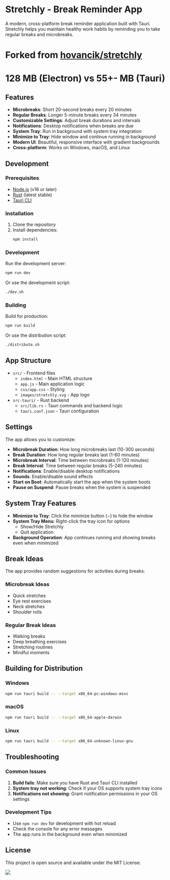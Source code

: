 # Stretchly - Break Reminder App

A modern, cross-platform break reminder application built with Tauri. Stretchly helps you maintain healthy work habits by reminding you to take regular breaks and microbreaks.

# Forked from [hovancik/stretchly](https://github.com/hovancik/stretchly/)
# 128 MB (Electron) vs 55+- MB (Tauri)

## Features

- **Microbreaks**: Short 20-second breaks every 20 minutes
- **Regular Breaks**: Longer 5-minute breaks every 34 minutes
- **Customizable Settings**: Adjust break durations and intervals
- **Notifications**: Desktop notifications when breaks are due
- **System Tray**: Run in background with system tray integration
- **Minimize to Tray**: Hide window and continue running in background
- **Modern UI**: Beautiful, responsive interface with gradient backgrounds
- **Cross-platform**: Works on Windows, macOS, and Linux

## Development

### Prerequisites

- [Node.js](https://nodejs.org/) (v16 or later)
- [Rust](https://rust-lang.org/) (latest stable)
- [Tauri CLI](https://tauri.app/v2/guides/getting-started/setup/)

### Installation

1. Clone the repository
2. Install dependencies:
   ```bash
   npm install
   ```

### Development

Run the development server:
```bash
npm run dev
```

Or use the development script:
```bash
./dev.sh
```

### Building

Build for production:
```bash
npm run build
```

Or use the distribution script:
```bash
./distribute.sh
```

## App Structure

- `src/` - Frontend files
  - `index.html` - Main HTML structure
  - `app.js` - Main application logic
  - `css/app.css` - Styling
  - `images/stretchly.svg` - App logo
- `src-tauri/` - Rust backend
  - `src/lib.rs` - Tauri commands and backend logic
  - `tauri.conf.json` - Tauri configuration

## Settings

The app allows you to customize:

- **Microbreak Duration**: How long microbreaks last (10-300 seconds)
- **Break Duration**: How long regular breaks last (1-60 minutes)
- **Microbreak Interval**: Time between microbreaks (1-120 minutes)
- **Break Interval**: Time between regular breaks (5-240 minutes)
- **Notifications**: Enable/disable desktop notifications
- **Sounds**: Enable/disable sound effects
- **Start on Boot**: Automatically start the app when the system boots
- **Pause on Suspend**: Pause breaks when the system is suspended

## System Tray Features

- **Minimize to Tray**: Click the minimize button (−) to hide the window
- **System Tray Menu**: Right-click the tray icon for options
  - Show/Hide Stretchly
  - Quit application
- **Background Operation**: App continues running and showing breaks even when minimized

## Break Ideas

The app provides random suggestions for activities during breaks:

### Microbreak Ideas
- Quick stretches
- Eye rest exercises
- Neck stretches
- Shoulder rolls

### Regular Break Ideas
- Walking breaks
- Deep breathing exercises
- Stretching routines
- Mindful moments

## Building for Distribution

### Windows
```bash
npm run tauri build -- --target x86_64-pc-windows-msvc
```

### macOS
```bash
npm run tauri build -- --target x86_64-apple-darwin
```

### Linux
```bash
npm run tauri build -- --target x86_64-unknown-linux-gnu
```

## Troubleshooting

### Common Issues

1. **Build fails**: Make sure you have Rust and Tauri CLI installed
2. **System tray not working**: Check if your OS supports system tray icons
3. **Notifications not showing**: Grant notification permissions in your OS settings

### Development Tips

- Use `npm run dev` for development with hot reload
- Check the console for any error messages
- The app runs in the background even when minimized

## License

This project is open source and available under the MIT License.


![](https://repostats.deno.dev/2u841r/stretchly-tauri)
